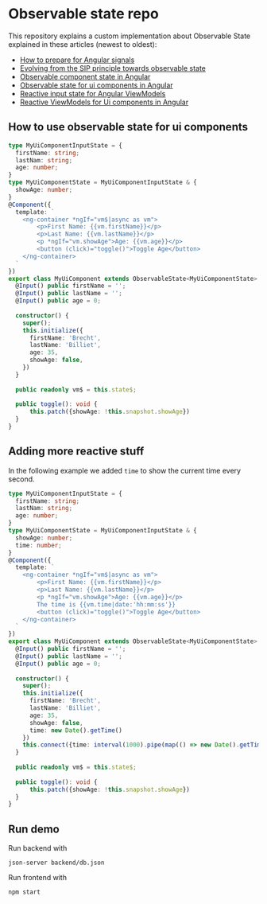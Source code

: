 # Observable state repo

This repository explains a custom implementation about Observable State explained in these articles (newest to oldest):
- [How to prepare for Angular signals](https://blog.simplified.courses/how-to-prepare-for-angular-signals/)
- [Evolving from the SIP principle towards observable state](https://blog.simplified.courses/evolving-from-the-sip-principle-towards-observable-state/)
- [Observable component state in Angular](https://blog.simplified.courses/observable-state-in-smart-components/)
- [Observable state for ui components in Angular](https://blog.simplified.courses/observable-state-in-angular-ui-components/)
- [Reactive input state for Angular ViewModels](https://blog.simplified.courses/reactive-input-state-for-angular-viewmodels/)
- [Reactive ViewModels for Ui components in Angular](https://blog.simplified.courses/reactive-viewmodels-for-ui-components-in-angular/)

## How to use observable state for ui components

```typescript
type MyUiComponentInputState = {
  firstName: string;
  lastNam: string;
  age: number;
}
type MyUiComponentState = MyUiComponentInputState & {
  showAge: number;
}
@Component({
  template: `
    <ng-container *ngIf="vm$|async as vm">
        <p>First Name: {{vm.firstName}}</p>
        <p>Last Name: {{vm.lastName}}</p>
        <p *ngIf="vm.showAge">Age: {{vm.age}}</p>
        <button (click)="toggle()">Toggle Age</button>
    </ng-container>
  `
})
export class MyUiComponent extends ObservableState<MyUiComponentState> {
  @Input() public firstName = '';
  @Input() public lastName = '';
  @Input() public age = 0;
    
  constructor() {
    super();
    this.initialize({
      firstName: 'Brecht',
      lastName: 'Billiet',
      age: 35,
      showAge: false,
    })
  }
  
  public readonly vm$ = this.state$;
  
  public toggle(): void {
      this.patch({showAge: !this.snapshot.showAge})
  }
}
```

## Adding more reactive stuff

In the following example we added `time` to show the current time every second.

```typescript
type MyUiComponentInputState = {
  firstName: string;
  lastNam: string;
  age: number;
}
type MyUiComponentState = MyUiComponentInputState & {
  showAge: number;
  time: number;
}
@Component({
  template: `
    <ng-container *ngIf="vm$|async as vm">
        <p>First Name: {{vm.firstName}}</p>
        <p>Last Name: {{vm.lastName}}</p>
        <p *ngIf="vm.showAge">Age: {{vm.age}}</p>
        The time is {{vm.time|date:'hh:mm:ss'}}
        <button (click)="toggle()">Toggle Age</button>
    </ng-container>
  `
})
export class MyUiComponent extends ObservableState<MyUiComponentState> {
  @Input() public firstName = '';
  @Input() public lastName = '';
  @Input() public age = 0;
    
  constructor() {
    super();
    this.initialize({
      firstName: 'Brecht',
      lastName: 'Billiet',
      age: 35,
      showAge: false,
      time: new Date().getTime()
    })
    this.connect({time: interval(1000).pipe(map(() => new Date().getTime()))})
  }
  
  public readonly vm$ = this.state$;
  
  public toggle(): void {
      this.patch({showAge: !this.snapshot.showAge})
  }
}
```

## Run demo

Run backend with 
```shell
json-server backend/db.json
```

Run frontend with
```shell
npm start
```

